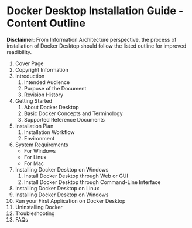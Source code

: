 
# Docker Desktop Installation Guide - Content Outline
 **Disclaimer**: From Information Architecture perspective, the process of installation of Docker Desktop should follow the listed outline for improved readibility.
1. Cover Page
2. Copyright Information
3. Introduction
    1. Intended Audience
    2. Purpose of the Document
    3. Revision History
 4. Getting Started
    1. About Docker Desktop
    2. Basic Docker Concepts and Terminology
    3. Supported Reference Documents
5. Installation Plan
    1. Installation Workflow
    2. Environment
6. System Requirements
   - For Windows
   - For Linux
   - For Mac
7. Installing Docker Desktop on Windows
    1. Install Docker Desktop through Web or GUI
    2. Install Docker Desktop through Command-Line Interface
8. Installing Docker Desktop on Linux
9. Installing Docker Desktop on Windows
10. Run your First Application on Docker Desktop
11. Uninstalling Docker
12. Troubleshooting
13. FAQs
